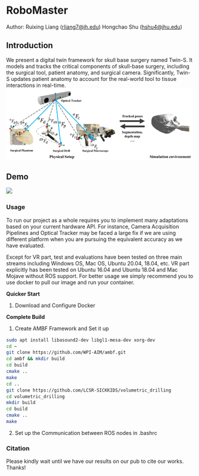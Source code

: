 # RoboMaster

Author: Ruixing Liang (rliang7@jh.edu) Hongchao Shu (hshu4@jhu.edu)

## Introduction

We present a digital twin framework for skull base surgery named Twin-S. It models and tracks the critical
components of skull-base surgery, including the surgical tool, patient anatomy,
and surgical camera. Significantly, Twin-S updates patient anatomy to account
for the real-world tool to tissue interactions in real-time.
![](Resources/overview_setup.png)
## Demo
![](Resources/demo_video.gif)
### Usage

To run our project as a whole requires you to implement many adaptations based on your current hardware API. For instance, Camera Acquisition Pipelines and Optical Tracker may be faced a large fix if we are using different platform when you are pursuing the equivalent accuracy as we have evaluated.

Except for VR part, test and evaluations have been tested on three main streams including Windows OS, Mac OS, Ubuntu 20.04, 18.04, etc. VR part explicitly has been tested on Ubuntu 16.04 and Ubuntu 18.04 and Mac Mojave without ROS support. For better usage we simply recommend you to use docker to pull our image and run your container.

**Quicker Start**

1. Download and Configure Docker

**Complete Build**

1. Create AMBF Framework and Set it up

```bash
sudo apt install libasound2-dev libgl1-mesa-dev xorg-dev
cd ~
git clone https://github.com/WPI-AIM/ambf.git
cd ambf && mkdir build
cd build
cmake ..
make
cd ..
git clone https://github.com/LCSR-SICKKIDS/volumetric_drilling
cd volumetric_drilling
mkdir build
cd build
cmake ..
make
```

2. Set up the Communication between ROS nodes in .bashrc  

  

### Citation

Please kindly wait until we have our results on our pub to cite our works. Thanks!
